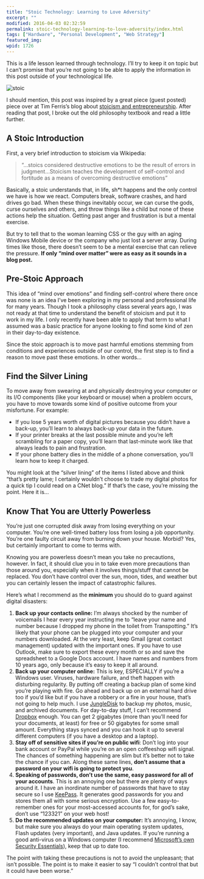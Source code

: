```yaml
---
title: "Stoic Technology: Learning to Love Adversity"
excerpt: ""
modified: 2016-04-03 02:32:59
permalink: stoic-technology-learning-to-love-adversity/index.html
tags: ["Hardware", "Personal Development", "Web Strategy"]
featured_img:
wpid: 1726
---
```



This is a life lesson learned through technology. I’ll try to keep it on topic but I can’t promise that you’re not going to be able to apply the information in this post outside of your technological life.

![stoic](/_images/2011/02/stoic.jpg)

I should mention, this post was inspired by a great piece (guest posted) piece over at Tim Ferris’s blog about [stoicism and entrepreneurship](http://www.fourhourworkweek.com/blog/2009/04/13/stoicism-101-a-practical-guide-for-entrepreneurs/). After reading that post, I broke out the old philosophy textbook and read a little further.

A Stoic Introduction
--------------------

First, a very brief introduction to stoicism via Wikipedia:

> “…stoics considered destructive emotions to be the result of errors in judgment…Stoicism teaches the development of self-control and fortitude as a means of overcoming destructive emotions”

Basically, a stoic understands that, in life, sh\*t happens and the only control we have is how we react. Computers break, software crashes, and hard drives go bad. When these things inevitably occur, we can curse the gods, curse ourselves and others, and throw things like a child but none of these actions help the situation. Getting past anger and frustration is but a mental exercise.

But try to tell that to the woman learning CSS or the guy with an aging Windows Mobile device or the company who just lost a server array. During times like those, there doesn’t seem to be a mental exercise that can relieve the pressure. **If only “mind over matter” were as easy as it sounds in a blog post.**

Pre-Stoic Approach
------------------

This idea of “mind over emotions” and finding self-control where there once was none is an idea I’ve been exploring in my personal and professional life for many years. Though I took a philosophy class several years ago, I was not ready at that time to understand the benefit of stoicism and put it to work in my life. I only recently have been able to apply that term to what I assumed was a basic practice for anyone looking to find some kind of zen in their day-to-day existence.

Since the stoic approach is to move past harmful emotions stemming from conditions and experiences outside of our control, the first step is to find a reason to move past these emotions. In other words…

Find the Silver Lining
----------------------

To move away from swearing at and physically destroying your computer or its I/O components (like your keyboard or mouse) when a problem occurs, you have to move towards some kind of positive outcome from your misfortune. For example:

- If you lose 5 years worth of digital pictures because you didn’t have a back-up, you’ll learn to always back-up your data in the future.
- If your printer breaks at the last possible minute and you’re left scrambling for a paper copy, you’ll learn that last-minute work like that always leads to pain and frustration.
- If your phone battery dies in the middle of a phone conversation, you’ll learn how to keep it charged.

You might look at the “silver lining” of the items I listed above and think “that’s pretty lame; I certainly wouldn’t choose to trade my digital photos for a quick tip I could read on a CNet blog.” If that’s the case, you’re missing the point. Here it is…

Know That You are Utterly Powerless
-----------------------------------

You’re just one corrupted disk away from losing everything on your computer. You’re one well-timed battery loss from losing a job opportunity. You’re one faulty circuit away from burning down your house. Morbid? Yes, but certainly important to come to terms with.

Knowing you are powerless doesn’t mean you take no precautions, however. In fact, it should clue you in to take even more precautions than those around you, especially when it involves things/stuff that cannot be replaced. You don’t have control over the sun, moon, tides, and weather but you can certainly lessen the impact of catastrophic failures.

Here’s what I recommend as the **minimum** you should do to guard against digital disasters:

1. **Back up your contacts online:** I’m always shocked by the number of voicemails I hear every year instructing me to “leave your name and number because I dropped my phone in the toilet from Transpotting.” It’s likely that your phone can be plugged into your computer and your numbers downloaded. At the very least, keep Gmail (great contact management) updated with the important ones. If you have to use Outlook, make sure to export these every month or so and save the spreadsheet to a Google Docs account. I have names and numbers from 10 years ago, only because it’s easy to keep it all around.
2. **Back up your computer online:** This is key, ESPECIALLY if you’re a Windows user. Viruses, hardware failure, and theft happen with disturbing regularity. By putting off creating a backup plan of some kind you’re playing with fire. Go ahead and back up on an external hard drive too if you’d like but if you have a robbery or a fire in your house, that’s not going to help much. I use [JungleDisk](https://www.jungledisk.com/) to backup my photos, music, and archived documents. For day-to-day stuff, I can’t recommend [Dropbox](https://www.dropbox.com/referrals/NTY0Mjc1OQ) enough. You can get 2 gigabytes (more than you’ll need for your documents, at least) for free or 50 gigabytes for some small amount. Everything stays synced and you can hook it up to several different computers (if you have a desktop and a laptop).
3. **Stay off of sensitive sites if you’re on public wifi**: Don’t log into your bank account or PayPal while you’re on an open coffeeshop wifi signal. The chances of something happening are slim but it’s better not to take the chance if you can. Along these same lines, **don’t assume that a password on your wifi is going to protect you**.
4. **Speaking of passwords, don’t use the same, easy password for all of your accounts**. This is an annoying one but there are plenty of ways around it. I have an inordinate number of passwords that have to stay secure so I use [KeePass](http://keepass.info/). It generates good passwords for you and stores them all with some serious encryption. Use a few easy-to-remember ones for your most-accessed accounts for, for god’s sake, don’t use “123321” on your web host!
5. **Do the recommended updates on your computer:** It’s annoying, I know, but make sure you always do your main operating system updates, Flash updates (very important), and Java updates. If you’re running a good anti-virus on a Windows computer (I recommend [Microsoft’s own Security Essentials](http://www.microsoft.com/security_essentials/)), keep that up to date too.

The point with taking these precautions is not to avoid the unpleasant; that isn’t possible. The point is to make it easier to say “I couldn’t control that but it could have been worse.”
